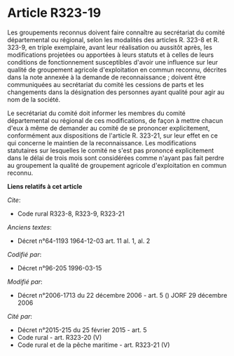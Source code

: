 # Article R323-19

Les groupements reconnus doivent faire connaître au secrétariat du comité départemental ou régional, selon les modalités des
articles R. 323-8 et R. 323-9, en triple exemplaire, avant leur réalisation ou aussitôt après, les modifications projetées ou
apportées à leurs statuts et à celles de leurs conditions de fonctionnement susceptibles d'avoir une influence sur leur
qualité de groupement agricole d'exploitation en commun reconnu, décrites dans la note annexée à la demande de
reconnaissance ; doivent être communiquées au secrétariat du comité les cessions de parts et les changements dans la
désignation des personnes ayant qualité pour agir au nom de la société.

Le secrétariat du comité doit informer les membres du comité départemental ou régional de ces modifications, de façon à
mettre chacun d'eux à même de demander au comité de se prononcer explicitement, conformément aux dispositions de l'article R.
323-21, sur leur effet en ce qui concerne le maintien de la reconnaissance. Les modifications statutaires sur lesquelles le
comité ne s'est pas prononcé explicitement dans le délai de trois mois sont considérées comme n'ayant pas fait perdre au
groupement la qualité de groupement agricole d'exploitation en commun reconnu.

**Liens relatifs à cet article**

_Cite_:

  - Code rural R323-8, R323-9, R323-21

_Anciens textes_:

  - Décret n°64-1193 1964-12-03 art. 11 al. 1, al. 2

_Codifié par_:

  - Décret n°96-205 1996-03-15

_Modifié par_:

  - Décret n°2006-1713 du 22 décembre 2006 - art. 5 () JORF 29 décembre 2006

_Cité par_:

  - Décret n°2015-215 du 25 février 2015 - art. 5
  - Code rural - art. R323-20 (V)
  - Code rural et de la pêche maritime - art. R323-21 (V)
